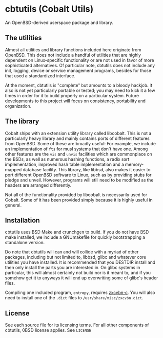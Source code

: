 # cbtutils (Cobalt Utils)

An OpenBSD-derived userspace package and library.

## The utilities
Almost all utilities and library functions included here originate from OpenBSD. This does not include a handful of utilities that are highly dependent on Linux-specific functionality or are not used in favor of more sophisticated alternatives. Of particular note, cbtutils does not include any init, logging, device or service management programs, besides for those that used a standardized interface.

At the moment, cbtutils is "complete" but amounts to a bloody hackjob. It also is not yet particularly portable or tested; you may need to kick it a few times in order for it to build properly on a particular system. Future developments to this project will focus on consistency, portability and organization.

## The library
Cobalt ships with an extension utility library called libcobalt. This is not a particularly heavy library and mainly contains ports of different features from OpenBSD. Some of these are broadly useful: For example, we include an implementation of `fts` for musl systems that don't have one. Among other features are the `vis` and `unvis` facilities which are commonplace on the BSDs, as well as numerous hashing functions, a radix sort implementation, improved hash table implementation and a memory-mapped database facility. This library, like libbsd, also makes it easier to port different OpenBSD software to Linux, such as by providing stubs for pledge and unveil. However, programs will still need to be modified as the headers are arranged differently.

Not all of the functionality provided by libcobalt is necessarily used for Cobalt. Some of it has been provided simply because it is highly useful in general.

## Installation
cbtutils uses BSD Make and crunchgen to build. If you do not have BSD make installed, we include a GNUmakefile for quickly bootstrapping a standalone version.

Do note that cbtutils will can and will collide with a myriad of other packages, including but not limited to, libbsd, glibc and whatever core utilities you have installed. It is recommended that you DESTDIR install and then only install the parts you are interested in. On glibc systems in particular, this will almost certainly not build nor is it meant to, and if you somehow get it to anyways it will end up overwriting some of glibc's header files.

Compiling one included program, `entropy`, requires [zxcvbn-c](https://github.com/tsyrogit/zxcvbn-c). You will also need to install one of the `.dict` files to `/usr/share/misc/zxcvbn.dict`.

## License
See each source file for its licensing terms. For all other components of cbtutils, 0BSD license applies. See `LICENSE`
